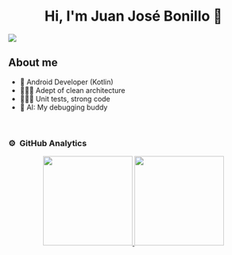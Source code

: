 <div align="center">
<h1 align="center">Hi, I'm Juan José Bonillo 👋</h1>
</div>
<img src="https://i.imgur.com/DE8EANX.jpg">

## About me

- 📲 Android Developer (Kotlin)
- 👨🏻‍💻 Adept of clean architecture
- 👷🏻‍♂️ Unit tests, strong code
- 🤖 AI: My debugging buddy
<br>

### ⚙️ &nbsp;GitHub Analytics

<p align="center">
<a href="https://github.com/JuJoDevs">
  <img height="180em" src="https://github-readme-stats-eight-theta.vercel.app/api?username=JuJoDevs&show_icons=true&theme=algolia&include_all_commits=true&count_private=true"/>
  <img height="180em" src="https://github-readme-stats-eight-theta.vercel.app/api/top-langs/?username=JuJoDevs&layout=compact&langs_count=8&theme=algolia"/>
</a>
</p>

